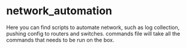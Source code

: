# network_automation
Here you can find scripts to automate network, such as log collection, pushing config to routers and switches.
commands file will take all the commands that needs to be run on the box.
